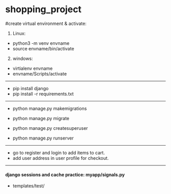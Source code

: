 # shopping_project

#create virtual environment & activate:
1. Linux:
- python3 -m venv envname
- source envname/bin/activate

2. windows:
- virtialenv envname
- envname/Scripts/activate
-----------------------------------------

- pip install django
- pip install -r requirements.txt

-----------------------------------------

- python manage.py makemigrations
- python manage.py migrate
- python manage.py createsuperuser

- python manage.py runserver

-----------------------------------------

- go to register and login to add items to cart.
- add user address in user profile for checkout.

-----------------------------------------

#### django sessions and cache practice: myapp/signals.py
- templates/test/
